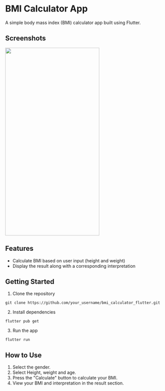 # BMI Calculator App

A simple body mass index (BMI) calculator app built using Flutter.

## Screenshots

<img src="./demo/bmidemo.gif" width="300" height="600" />


## Features

- Calculate BMI based on user input (height and weight)
- Display the result along with a corresponding interpretation

## Getting Started

1. Clone the repository

```
git clone https://github.com/your_username/bmi_calculator_flutter.git
```

2. Install dependencies

```
flutter pub get
```

3. Run the app

```
flutter run
```

## How to Use

1. Select the gender.
2. Select Height, weight and age.
3. Press the "Calculate" button to calculate your BMI.
4. View your BMI and interpretation in the result section.

